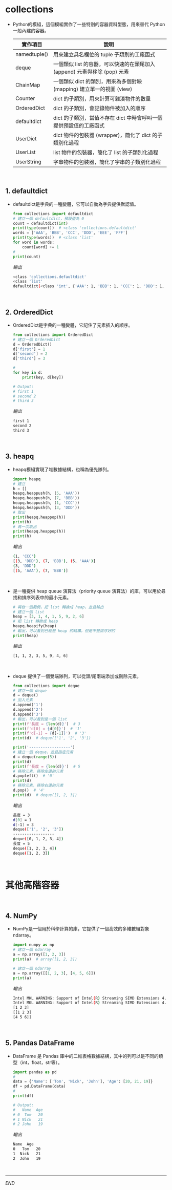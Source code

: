 # collections

- Python的模組，這個模組實作了一些特別的容器資料型態，用來替代 Python 一般內建的容器。

    實作項目  |  說明
    -------------| -------------
    namedtuple() | 用來建立具名欄位的 tuple 子類別的工廠函式
    deque        | 一個類似 list 的容器，可以快速的在頭尾加入 (append) 元素與移除 (pop) 元素 
    ChainMap     | 一個類似 dict 的類別，用來為多個對映 (mapping) 建立單一的視圖 (view)
    Counter      | dict 的子類別，用來計算可雜湊物件的數量
    OrderedDict  | dict 的子類別，會記錄物件被加入的順序
    defaultdict  | dict 的子類別，當值不存在 dict 中時會呼叫一個提供預設值的工廠函式
    UserDict     | dict 物件的包裝器 (wrapper)，簡化了 dict 的子類別化過程
    UserList     | list 物件的包裝器，簡化了 list 的子類別化過程
    UserString   | 字串物件的包裝器，簡化了字串的子類別化過程

<br>

## 1. defaultdict

- defaultdict是字典的一種變體，它可以自動為字典提供默認值。


    ```python
    from collections import defaultdict
    # 建立一個 defaultdict，預設值為 0
    count = defaultdict(int)
    print(type(count))  # <class 'collections.defaultdict'
    words = ['AAA', 'BBB', 'CCC', 'DDD', 'EEE', 'FFF']
    print(type(words))  # <class 'list'
    for word in words:
        count[word] += 1
    #
    print(count)

    ```
    *輸出*
    ```bash
    <class 'collections.defaultdict'
    <class 'list'
    defaultdict(<class 'int', {'AAA': 1, 'BBB': 1, 'CCC': 1, 'DDD': 1, 'EEE': 1, 'FFF': 1})
    ```

<br>

## 2. OrderedDict

- OrderedDict是字典的一種變體，它記住了元素插入的順序。


    ```python
    from collections import OrderedDict
    # 建立一個 OrderedDict
    d = OrderedDict()
    d['first'] = 1
    d['second'] = 2
    d['third'] = 3

    #
    for key in d:
        print(key, d[key])

    # Output:
    # first 1
    # second 2
    # third 3
    ```
    *輸出*
    ```bash
    first 1
    second 2
    third 3
    ```

<br>

## 3. heapq

- heapq模組實現了堆數據結構，也稱為優先隊列。


    ```python
    import heapq
    # 建立
    h = []
    heapq.heappush(h, (5, 'AAA'))
    heapq.heappush(h, (7, 'BBB'))
    heapq.heappush(h, (1, 'CCC'))
    heapq.heappush(h, (3, 'DDD'))
    # 取出
    print(heapq.heappop(h)) 
    print(h)
    # 再一次取出
    print(heapq.heappop(h)) 
    print(h)
    ```
    *輸出*
    ```bash
    (1, 'CCC')
    [(3, 'DDD'), (7, 'BBB'), (5, 'AAA')]
    (3, 'DDD')
    [(5, 'AAA'), (7, 'BBB')]
    ```

<br>

- 是一種提供 heap queue 演算法（priority queue 演算法）的庫，可以用於尋找和排序列表中的最小元素。


    ```python
    # 再做一個範例，把 list 轉換成 heap，並且輸出
    # 建立一個 list
    heap = [3, 1, 4, 1, 5, 9, 2, 6]
    # 把 list 轉換成 heap
    heapq.heapify(heap)
    # 輸出，可以看到已經是 heap 的結構，但是不是排序好的
    print(heap) 
    ```
    *輸出*
    ```bash
    [1, 1, 2, 3, 5, 9, 4, 6]
    ```

<br>

- deque 提供了一個雙端隊列，可以從頭/尾兩端添加或刪除元素。


    ```python
    from collections import deque
    # 建立一個 deque
    d = deque()
    # 加入元素
    d.append('1')
    d.append('2')
    d.append('3')
    # 輸出，可以看到是一個 list
    print(f'長度 = {len(d)}')  # 3
    print(f'd[0] = {d[0]}')  # '1'
    print(f'd[-1] = {d[-1]}')  # '3'
    print(d)  # deque(['1', '2', '3'])

    print('------------------') 
    # 建立一個 deque，並且指定元素
    d = deque(range(5))
    print(d)
    print(f'長度 = {len(d)}')  # 5
    # 移除元素，移除左邊的元素
    d.popleft()  # '0'
    print(d)
    # 移除元素，移除右邊的元素
    d.pop()  # '4'
    print(d)  # deque([1, 2, 3])

    ```
    *輸出*
    ```bash
    長度 = 3
    d[0] = 1
    d[-1] = 3
    deque(['1', '2', '3'])
    ------------------
    deque([0, 1, 2, 3, 4])
    長度 = 5
    deque([1, 2, 3, 4])
    deque([1, 2, 3])
    ```

<br>

# 其他高階容器

<br>

## 4. NumPy

- NumPy是一個用於科學計算的庫，它提供了一個高效的多維數組對象 ndarray。


    ```python
    import numpy as np
    # 建立一個 ndarray
    a = np.array([1, 2, 3])
    print(a)  # array([1, 2, 3])

    # 建立一個 ndarray
    a = np.array([[1, 2, 3], [4, 5, 6]])
    print(a)
    ```
    *輸出*
    ```bash
    Intel MKL WARNING: Support of Intel(R) Streaming SIMD Extensions 4.2 (Intel(R) SSE4.2) enabled only processors has been deprecated. Intel oneAPI Math Kernel Library 2025.0 will require Intel(R) Advanced Vector Extensions (Intel(R) AVX) instructions.
    Intel MKL WARNING: Support of Intel(R) Streaming SIMD Extensions 4.2 (Intel(R) SSE4.2) enabled only processors has been deprecated. Intel oneAPI Math Kernel Library 2025.0 will require Intel(R) Advanced Vector Extensions (Intel(R) AVX) instructions.
    [1 2 3]
    [[1 2 3]
    [4 5 6]]
    ```

<br>

## 5. Pandas DataFrame

- DataFrame 是 Pandas 庫中的二維表格數據結構，其中的列可以是不同的類型（int，float，str等）。


    ```python
    import pandas as pd
    #
    data = {'Name': ['Tom', 'Nick', 'John'], 'Age': [20, 21, 19]}
    df = pd.DataFrame(data)
    #
    print(df)

    # Output:
    #   Name  Age
    # 0  Tom   20
    # 1 Nick   21
    # 2 John   19
    ```
    *輸出*
    ```bash
    Name  Age
    0   Tom   20
    1  Nick   21
    2  John   19
    ```

<br>

---

_END_
